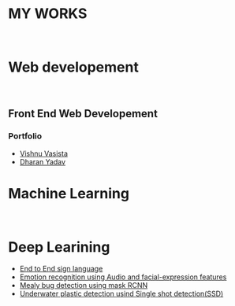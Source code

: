 # MY WORKS
<br/>

# Web developement 
<br/>

## Front End Web Developement

### Portfolio

- [Vishnu Vasista](https://saisriteja.github.io/vishnucv/)
- [Dharan Yadav](https://saisriteja.github.io/dharancv/)

# Machine Learning
<br/>


# Deep Learining
 - [End to End sign language](https://github.com/saisriteja/sign-language-communication/)
 - [Emotion recognition using Audio and facial-expression features](https://github.com/saisriteja/facial-emotion-recognition)
 - [Mealy bug detection using mask RCNN](https://github.com/saisriteja/Mealy-bug-detection)
 - [Underwater plastic detection usind Single shot detection(SSD)](https://github.com/saisriteja/Underwater-Plastic-Detection)
